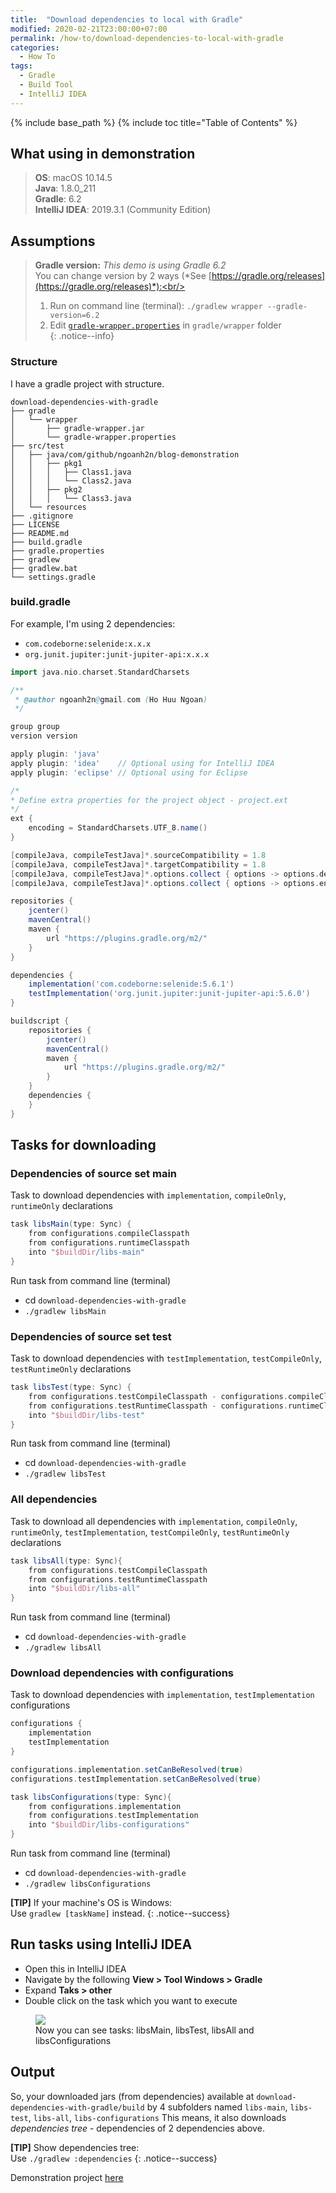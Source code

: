 ```yaml
---
title:  "Download dependencies to local with Gradle"
modified: 2020-02-21T23:00:00+07:00
permalink: /how-to/download-dependencies-to-local-with-gradle
categories: 
  - How To
tags:
  - Gradle
  - Build Tool
  - IntelliJ IDEA
---
```


{% include base_path %}
{% include toc title="Table of Contents" %}

## What using in demonstration
> **OS**: macOS 10.14.5<br/>
> **Java**: 1.8.0_211<br/>
> **Gradle**: 6.2<br/>
> **IntelliJ IDEA**: 2019.3.1 (Community Edition)<br/>

## Assumptions
> **Gradle version:**
> *This demo is using Gradle 6.2*<br/>
> You can change version by 2 ways (*See [https://gradle.org/releases](https://gradle.org/releases)*):<br/>
> 1. Run on command line (terminal): `./gradlew wrapper --gradle-version=6.2`<br/>
> 2. Edit [`gradle-wrapper.properties`](https://github.com/ngoanh2n/blog-demonstrations/blob/master/download-dependencies-with-gradle/gradle/wrapper/gradle-wrapper.properties) in `gradle/wrapper` folder<br/>
{: .notice--info}

### Structure
I have a gradle project with structure.
```
download-dependencies-with-gradle
├── gradle
│   └── wrapper
│       ├── gradle-wrapper.jar
│       └── gradle-wrapper.properties
├── src/test
│   ├── java/com/github/ngoanh2n/blog-demonstration
│   │   ├── pkg1
│   │   │   ├── Class1.java
│   │   │   └── Class2.java
│   │   ├── pkg2
│   │   │   └── Class3.java
│   └── resources
├── .gitignore
├── LICENSE
├── README.md
├── build.gradle
├── gradle.properties
├── gradlew
├── gradlew.bat
└── settings.gradle
```

### build.gradle
For example, I'm using 2 dependencies:
- `com.codeborne:selenide:x.x.x`
- `org.junit.jupiter:junit-jupiter-api:x.x.x`

```gradle
import java.nio.charset.StandardCharsets

/**
 * @author ngoanh2n@gmail.com (Ho Huu Ngoan)
 */

group group
version version

apply plugin: 'java'
apply plugin: 'idea'    // Optional using for IntelliJ IDEA
apply plugin: 'eclipse' // Optional using for Eclipse

/*
* Define extra properties for the project object - project.ext
*/
ext {
    encoding = StandardCharsets.UTF_8.name()
}

[compileJava, compileTestJava]*.sourceCompatibility = 1.8
[compileJava, compileTestJava]*.targetCompatibility = 1.8
[compileJava, compileTestJava]*.options.collect { options -> options.debug = true }
[compileJava, compileTestJava]*.options.collect { options -> options.encoding = encoding }

repositories {
    jcenter()
    mavenCentral()
    maven {
        url "https://plugins.gradle.org/m2/"
    }
}

dependencies {
    implementation('com.codeborne:selenide:5.6.1')
    testImplementation('org.junit.jupiter:junit-jupiter-api:5.6.0')
}

buildscript {
    repositories {
        jcenter()
        mavenCentral()
        maven {
            url "https://plugins.gradle.org/m2/"
        }
    }
    dependencies {
    }
}
```

## Tasks for downloading
### Dependencies of source set main
Task to download dependencies with `implementation`, `compileOnly`, `runtimeOnly` declarations
```gradle
task libsMain(type: Sync) {
    from configurations.compileClasspath
    from configurations.runtimeClasspath
    into "$buildDir/libs-main"
}
```
Run task from command line (terminal)
- cd `download-dependencies-with-gradle`
- `./gradlew libsMain`

### Dependencies of source set test
Task to download dependencies with `testImplementation`, `testCompileOnly`, `testRuntimeOnly` declarations
```gradle
task libsTest(type: Sync) {
    from configurations.testCompileClasspath - configurations.compileClasspath
    from configurations.testRuntimeClasspath - configurations.runtimeClasspath
    into "$buildDir/libs-test"
}
```
Run task from command line (terminal)
- cd `download-dependencies-with-gradle`
- `./gradlew libsTest`

### All dependencies
Task to download all dependencies with `implementation`, `compileOnly`, `runtimeOnly`, `testImplementation`, `testCompileOnly`, `testRuntimeOnly` declarations
```gradle
task libsAll(type: Sync){
    from configurations.testCompileClasspath
    from configurations.testRuntimeClasspath
    into "$buildDir/libs-all"
}
```
Run task from command line (terminal)
- cd `download-dependencies-with-gradle`
- `./gradlew libsAll`

### Download dependencies with configurations
Task to download dependencies with `implementation`, `testImplementation` configurations
```gradle
configurations {
    implementation
    testImplementation
}

configurations.implementation.setCanBeResolved(true)
configurations.testImplementation.setCanBeResolved(true)

task libsConfigurations(type: Sync){
    from configurations.implementation
    from configurations.testImplementation
    into "$buildDir/libs-configurations"
}
```
Run task from command line (terminal)
- cd `download-dependencies-with-gradle`
- `./gradlew libsConfigurations`

**[TIP]** If your machine's OS is Windows:<br/>
Use `gradlew [taskName]` instead.
{: .notice--success}

## Run tasks using IntelliJ IDEA
- Open this in IntelliJ IDEA
- Navigate by the following **View > Tool Windows > Gradle**
- Expand **Taks > other**
- Double click on the task which you want to execute

<figure class='half_center'>
	<a href="{{ site.baseurl }}/images/20200218/intelli-gradle-window-tasks-other.png"><img src="{{ site.baseurl }}/images/20200218/intelli-gradle-window-tasks-other.png"></a>
	<figcaption>Now you can see tasks: libsMain, libsTest, libsAll and libsConfigurations</figcaption>
</figure>

## Output
So, your downloaded jars (from dependencies) available at `download-dependencies-with-gradle/build` by 4 subfolders named `libs-main`, `libs-test`, `libs-all`, `libs-configurations`
This means, it also downloads *dependencies tree* - dependencies of 2 dependencies above.

**[TIP]** Show dependencies tree:<br/>
Use `./gradlew :dependencies`
{: .notice--success}

Demonstration project [here](https://github.com/ngoanh2n/blog-demonstrations/tree/master/download-dependencies-with-gradle)
